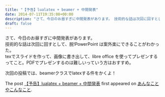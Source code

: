 ```yaml
---
title: "【予告】lualatex + beamer + 中間発表"
date: 2014-07-11T19:35:08+00:00
description: "さて、今日のお昼すぎに中間発表があります。 技術的な話は次回に回すとして、脱!PowerPoint は案外楽にできることがわかった。 texでスライドを作って、画像に書き出して、libre office を使ってプレゼン ..."
draft: false
---
```


さて、今日のお昼すぎに中間発表があります。  
技術的な話は次回に回すとして、脱!PowerPoint は案外楽にできることがわかった。  
texでスライドを作って、画像に書き出して、libre office を使ってプレゼンするってこと。PDFでプレゼンするのは難しいっていう方はおすすめ。

次回の投稿では、beamerクラスでlatexする件をかくよ！

The post [【予告】lualatex + beamer + 中間発表](https://blog.cfw4.tokyo/wordpress/58/) first appeared on [あんなことやこんなこと](https://blog.cfw4.tokyo).